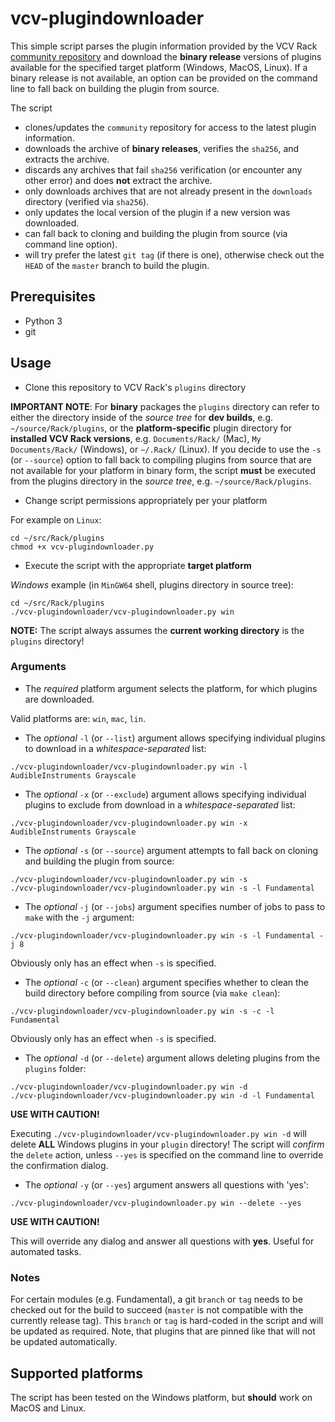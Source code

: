 # vcv-plugindownloader

This simple script parses the plugin information provided by the VCV Rack [community repository](https://github.com/VCVRack/community)
and download the **binary release** versions of plugins available for the specified target platform (Windows, MacOS, Linux).
If a binary release is not available, an option can be provided on the command line to fall back on building the plugin from source.

The script

- clones/updates the `community` repository for access to the latest plugin information.
- downloads the archive of **binary releases**, verifies the `sha256`, and extracts the archive.
- discards any archives that fail `sha256` verification (or encounter any other error) and does **not** extract the archive.
- only downloads archives that are not already present in the `downloads` directory (verified via `sha256`).
- only updates the local version of the plugin if a new version was downloaded.
- can fall back to cloning and building the plugin from source (via command line option).
- will try prefer the latest `git tag` (if there is one), otherwise check out the `HEAD` of the `master` branch to build the plugin.

## Prerequisites

- Python 3
- git

## Usage

- Clone this repository to VCV Rack's `plugins` directory

**IMPORTANT NOTE**:
For **binary** packages the `plugins` directory can refer to either the directory inside of the *source tree* for **dev builds**, e.g. `~/source/Rack/plugins`, or
the **platform-specific** plugin directory for **installed VCV Rack versions**, e.g. `Documents/Rack/` (Mac), `My Documents/Rack/` (Windows), or `~/.Rack/` (Linux).
If you decide to use the `-s` (or `--source`) option to fall back to compiling plugins from source that are not available for your platform
in binary form, the script **must** be executed from the plugins directory in the *source tree*, e.g. `~/source/Rack/plugins`.

- Change script permissions appropriately per your platform

For example on `Linux`:

```
cd ~/src/Rack/plugins
chmod +x vcv-plugindownloader.py
```

- Execute the script with the appropriate **target platform**

*Windows* example (in `MinGW64` shell, plugins directory in source tree):
```
cd ~/src/Rack/plugins
./vcv-plugindownloader/vcv-plugindownloader.py win
```

**NOTE:** The script always assumes the **current working directory** is the `plugins` directory!

### Arguments

- The *required* platform argument selects the platform, for which plugins are downloaded.

Valid platforms are: `win`, `mac`, `lin`.

- The *optional* `-l` (or `--list`) argument allows specifying individual plugins to download in a *whitespace-separated* list:

```
./vcv-plugindownloader/vcv-plugindownloader.py win -l AudibleInstruments Grayscale
```

- The *optional* `-x` (or `--exclude`) argument allows specifying individual plugins to exclude from download in a *whitespace-separated* list:

```
./vcv-plugindownloader/vcv-plugindownloader.py win -x AudibleInstruments Grayscale
```

- The *optional* `-s` (or `--source`) argument attempts to fall back on cloning and building the plugin from source:

```
./vcv-plugindownloader/vcv-plugindownloader.py win -s
./vcv-plugindownloader/vcv-plugindownloader.py win -s -l Fundamental
```

- The *optional* `-j` (or `--jobs`) argument specifies number of jobs to pass to `make` with the `-j` argument:

```
./vcv-plugindownloader/vcv-plugindownloader.py win -s -l Fundamental -j 8
```

Obviously only has an effect when `-s` is specified.

- The *optional* `-c` (or `--clean`) argument specifies whether to clean the build directory before compiling from source (via `make clean`):

```
./vcv-plugindownloader/vcv-plugindownloader.py win -s -c -l Fundamental
```

Obviously only has an effect when `-s` is specified.

- The *optional* `-d` (or `--delete`) argument allows deleting plugins from the `plugins` folder:

```
./vcv-plugindownloader/vcv-plugindownloader.py win -d
./vcv-plugindownloader/vcv-plugindownloader.py win -d -l Fundamental
```

**USE WITH CAUTION!**

Executing `./vcv-plugindownloader/vcv-plugindownloader.py win -d` will delete **ALL** Windows plugins in your `plugin` directory!
The script will *confirm* the `delete` action, unless `--yes` is specified on the command line to override the confirmation dialog.

- The *optional* `-y` (or `--yes`) argument answers all questions with 'yes':

```
./vcv-plugindownloader/vcv-plugindownloader.py win --delete --yes
```

**USE WITH CAUTION!**

This will override any dialog and answer all questions with **yes**. Useful for automated tasks.

### Notes

For certain modules (e.g. Fundamental), a git `branch` or `tag` needs to be checked out for the build to succeed
(`master` is not compatible with the currently release tag).
This `branch` or `tag` is hard-coded in the script and will be updated as required. Note, that plugins that are
pinned like that will not be updated automatically.

## Supported platforms

The script has been tested on the Windows platform, but **should** work on MacOS and Linux.
